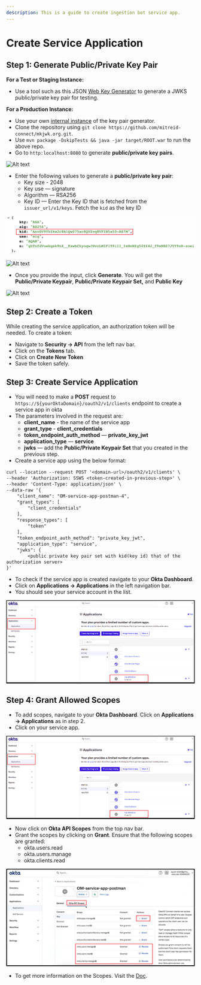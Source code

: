 ```yaml
---
description: This is a guide to create ingestion bot service app.
---
```


# Create Service Application

## Step 1: Generate Public/Private Key Pair

**For a Test or Staging Instance:**

* Use a tool such as this JSON [Web Key Generator](https://mkjwk.org) to generate a JWKS public/private key pair for testing.

**For a Production Instance:**

* Use your own [internal instance](https://github.com/mitreid-connect/mkjwk.org) of the key pair generator.
* Clone the repository using `git clone https://github.com/mitreid-connect/mkjwk.org.git`.
* Use `mvn package -DskipTests && java -jar target/ROOT.war` to run the above repo.
* Go to `http:localhost:8080` to generate **public/private key pairs**.

![Alt text](https://user-images.githubusercontent.com/83201188/126946539-cb31793d-7616-4343-821b-8e190d626b63.png)

* Enter the following values to generate a **public/private key pair**:
  * Key size - 2048
  * Key use — signature
  * Algorithm — RSA256
  * Key ID — Enter the Key ID that is fetched from the `issuer_url/v1/keys`. Fetch the `kid` as the key ID

![](<../../../.gitbook/assets/image (12) (1) (2) (1) (1).png>)

![Alt text](https://user-images.githubusercontent.com/83201188/126946546-1e86ae45-2774-4217-925e-f423053a7a1d.png)

* Once you provide the input, click **Generate**. You will get the **Public/Private Keypair**, **Public/Private Keypair Set,** and **Public Key**

![Alt text](https://user-images.githubusercontent.com/83201188/126946550-ec9fa2b3-0a47-4fe1-ac32-7e326b3f7d45.png)

## Step 2: Create a Token

While creating the service application, an authorization token will be needed. To create a token:

* Navigate to **Security -> API** from the left nav bar.
* Click on the **Tokens** tab.
* Click on **Create New Token**
* Save the token safely.

## Step 3: Create Service Application

* You will need to make a **POST** request to `https://${yourOktaDomain}/oauth2/v1/clients` endpoint to create a service app in okta
* The parameters involved in the request are:
  * **client\_name** - the name of the service app
  * **grant\_type** - **client\_credentials**
  * **token\_endpoint\_auth\_method** — **private\_key\_jwt**
  * **application\_type** — **service**
  * **jwks** — add the **Public/Private Keypair Set** that you created in the previous step.
* Create a service app using the below format:

```
curl --location --request POST '<domain-url>/oauth2/v1/clients' \
--header 'Authorization: SSWS <token-created-in-previous-step>' \
--header 'Content-Type: application/json' \
--data-raw '{
    "client_name": "OM-service-app-postman-4",
    "grant_types": [
        "client_credentials"
    ],
    "response_types": [
        "token"
    ],
    "token_endpoint_auth_method": "private_key_jwt",
    "application_type": "service",
    "jwks": {
        <public private key pair set with kid(key id) that of the authorization server>
}' 
```

* To check if the service app is created navigate to your **Okta Dashboard**.
* Click on **Applications -> Applications** in the left navigation bar.
* You should see your service account in the list.

![](<../../../../.gitbook/assets/image (35) (1) (1) (1) (1) (1) (11) (10) (12).png>)

## Step 4: Grant Allowed Scopes

* To add scopes, navigate to your **Okta Dashboard**. Click on **Applications -> Applications** as in step 2.
* Click on your service app.

![](<../../../../.gitbook/assets/image (35) (1) (1) (1) (1) (1) (11) (10) (14).png>)

* Now click on **Okta API Scopes** from the top nav bar.
* Grant the scopes by clicking on **Grant**. Ensure that the following scopes are granted:
  * okta.users.read
  * okta.users.manage
  * okta.clients.read

![](<../../../.gitbook/assets/image (37) (2) (1).png>)

* To get more information on the Scopes. Visit the [Doc](https://developer.okta.com/docs/guides/implement-oauth-for-okta/scopes/).
